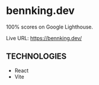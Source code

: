 # bennking.dev
100% scores on Google Lighthouse.

Live URL: https://bennking.dev/

## TECHNOLOGIES 

- React
- Vite
